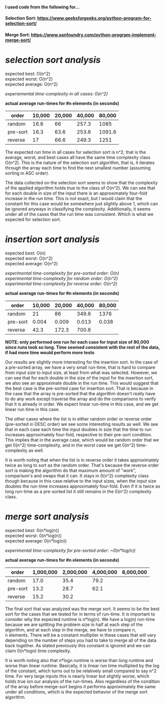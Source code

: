 #### I used code from the following for...
#### Selection Sort:     https://www.geeksforgeeks.org/python-program-for-selection-sort/ 
#### Merge Sort:         https://www.sanfoundry.com/python-program-implement-merge-sort/

# *selection sort analysis*

expected best:      O(n^2)  
expected worst:     O(n^2)  
expected average:   O(n^2)

*experiemental time-complexity in all cases: 0(n^2)*

**actual average run-times for #n elements (in seconds)** 

order    | 10,000 | 20,000 | 40,000 | 80,000  
---------|--------|--------|--------|--------  
random   |   16.6 | 66     |  257.3 | 1085  
pre-sort |   16.3 | 63.6   |  253.6 | 1091.6  
reverse  |  17    | 66.6   |  249.3 | 1251  

The expected run time in all cases for selection sort is n^2, that is the average, worst, and best cases all have the same
time complexity class O(n^2). This is the nature of the selection sort algorithm, that is, it iterates through the array
each time to find the next smallest number (assuming sorting in ASC order).

The data collected on the selection sort seems to show that the complexity of the applied algorithm holds true to the class of O(n^2). We can see that for each double in size of the input there is an approximately four-fold increase in the run time.
This is not exact, but I would claim that the constant for this case would be somewhere just slightly above 1, which can be ignored anyways in classifying the complexity. Additionally, it seems under all of the cases that the run time was consistent.  Which is what we expected for selection sort.  

# *insertion sort analysis*

expected best:      O(n)  
expected worst:     O(n^2)  
expected average:   O(n^2)  

*experimental time-complexity for pre-sorted order:  O(n)*  
*experimental time-complexity for random order:  O(n^2)*  
*experimental time-complexity for reverse order:  O(n^2)*  

**actual average run-times for #n elements (in seconds)**  

order    | 10,000 | 20,000 | 40,000 | 80,000  
---------|--------|--------|--------|--------  
random   |   21   | 86     |  349.6 |  1376
pre-sort |  0.004 | 0.009  |  0.013 |  0.038
reverse  |  42.3  | 172.3  | 700.6  | 

**NOTE: only performed one run for each case for input size of 80,000 since runs took so long. Time seemed consistent  with the rest of the data, if had more time would perform more tests**

Our results are slightly more interesting for the insertion sort. In the case of a pre-sorted array, we have a very small run-time, that is hard to compare from input size to input size, at least from what was selected. However, we can see that for each double in the size of the input for the insertion sort, we also see an approximate double in the run time. This
would suggest that the best case is the pre-sorted case for insertion sort. That is because in the case that the array
is pre-sorted that the algorithm doesn't really have to do any work except traverse the array and do the comparisons to
verify that it is already in order. We expect linear run-time in this case, and we get linear run time in this case.

The other cases where the list is in either random order or reverse order (pre-sorted in DESC order) we see some interesting
results as well. We see that in each case each time the input doubles in size that the time to run increases approximately
four-fold, respective to their pre-sort condition. This implies that in the average case, which would be random order that
we get 0(n^2) time-complexity, and in the worst case we get 0(n^2) time-complexity as well.

It is worth noting that when the list is in reverse order it takes approximately twice as long to sort as the random
order. That's because the reverse order sort is making the algorithm do that maximum amount of "work", comparison's and
swaps that it can. It stays in 0(n^2) complexity class though because in this case relative to the input sizes, when the
input size doubles the run-time increases approximately four-fold. Even if it is twice as long run-time as a pre-sorted list
it still remains in the 0(n^2) complexity class.

# *merge sort analysis* 

expected best:      0(n\*log(n))  
expected worst:     0(n\*log(n))  
expected average:   0(n\*log(n))  

*experimental time-complexity for pre-sorted order:  ~0(n\*log(n))*  

**actual average run-times for #n elements (in seconds)** 

order    | 1,000,000 | 2,000,000 | 4,000,000 | 8,000,000  
---------|-----------|-----------|-----------|--------  
random   |  17.0     |   35.4    |    79.2   | 
pre-sort |  13.2     |  28.7     |    62.1   |   
reverse  |  15.2     |   30.2    |   | 

The final sort that was analyzed was the merge sort.  It seems to be the best sort for the cases that we tested for in terms of run-time.  It is important to consider why the expected runtime is n*log(n).  We have a log(n) run-time because we are splitting the problem size in half at each step of the algorithm, and at each step in the merge, we have to compare n,  
n elements.  There will be a constant multiplier in these cases that will vary depending on the number of steps you had to take to merge all of the data back together.  As stated previously this constant is ignored and we can claim 0(n\*logn) time complexity.  

It is worth noting also that n*logn runtime is worse than long runtime and worse than linear runtime.  Basically, it is
linear run time multiplied by the log of the constant, which turns out to be relatively small compared to say n^2 time.
For very large inputs this is nearly linear but slightly worse, which holds true ion our analysis of the run-times. 
Also regardless of the condition of the array before merge-sort begins it performs approximately the same under all conditions, which is the expected behavior of the merge sort algorithm. 

